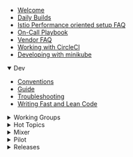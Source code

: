 
- [Welcome](Home)
- [Daily Builds](Daily%20Builds)
- [Istio Performance oriented setup FAQ](Istio-Performance-oriented-setup-FAQ)
- [On\-Call Playbook](On-Call%20Playbook)
- [Vendor FAQ](Vendor-FAQ)
- [Working with CircleCI](Working-with-CircleCI)
- [Developing with minikube](Developing-with-minikube)

<details open>
  <summary>Dev</summary>

- [Conventions](Dev-Conventions)
- [Guide](Dev-Guide)
- [Troubleshooting](Dev-Troubleshooting)
- [Writing Fast and Lean Code](Dev-Writing-Fast-and-Lean-Code)

</details>

<details>
  <summary>Working Groups</summary>

- [API Management](API-Management)
- [Config](Config)
- [Environments](Environments)
- [Networking](Networking)
- [Perf & Scalability](Perf-and-Scalability)
- [Policies and Telemetry](Policies-and-Telemetry)
- [Test & Release](Test-and-Release)
</details>

<details>
  <summary>Hot Topics</summary>

- [API Management](API-Management)
- [Config](Config)
- [Environments](Environments)
- [Networking](Networking)
- [Perf & Scalability](Perf-and-Scalability)
- [Policies and Telemetry](Policies-and-Telemetry)
- [Test & Release](Test-and-Release)
</details>

<details>
  <summary>Mixer</summary>

- [Adapter Dev Guide](Mixer-Adapter-Dev-Guide)
- [Adapter Walkthrough](Mixer-Adapter-Walkthrough)
- [Running a Local Instance](Mixer-Running-a-Local-Instance)
- [Template Dev Guide](Mixer-Template-Dev-Guide)
- [Using a Custom Adapter](Mixer-Using-a-Custom-Adapter)

</details>

<details>
  <summary>Pilot</summary>

- [Proxy redirection](Proxy-Redirection)

</details>

<details>
  <summary>Releases</summary>

- [v0.2.1](v0.2.1)
- [v0.2.10](v0.2.10)
- [v0.2.12](v0.2.12)
- [v0.2.2](v0.2.2)
- [v0.2.4](v0.2.4)
- [v0.2.6](v0.2.6)
- [v0.2.7](v0.2.7)
- [v0.2.9](v0.2.9)
- [v0.3.0](v0.3.0)
- [v0.4.0](v0.4.0)
- [v0.5.1](v0.5.1)
</details>

